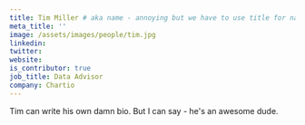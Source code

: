 ```yaml
---
title: Tim Miller # aka name - annoying but we have to use title for name here
meta_title: ''
image: /assets/images/people/tim.jpg
linkedin:
twitter:
website:
is_contributor: true
job_title: Data Advisor
company: Chartio
---
```

Tim can write his own damn bio.  But I can say - he's an awesome dude.

